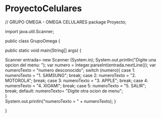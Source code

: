 # ProyectoCelulares

// GRUPO OMEGA - OMEGA CELULARES
package Proyecto;

import java.util.Scanner;

public class GrupoOmega {

   public static void main(String[] args) {

Scanner entrada= new Scanner (System.in);
        System.out.println("Digite una opcion del menu: ");
        var numero = Integer.parseInt(entrada.nextLine());
        var numeroTexto = "numero desconocido";
        switch (numero){
                case 1:
                    numeroTexto = "1. SAMSUNG";
                    break;
                case 2:
                    numeroTexto = "2. MOTOROLA";
                    break;
                case 3:
                    numeroTexto = "3. APPLE";
                    break;
                case 4:
                    numeroTexto = "4. XIOAMI";
                    break;
                 case 5:
                    numeroTexto = "5. SALIR";
                    break;
                default:
                    numeroTexto= "Digite otra ocion de menu";  
        }            
        System.out.println("numeroTexto = " + numeroTexto);
}

}
